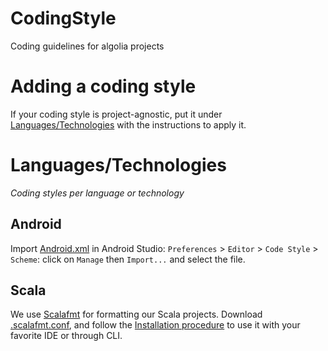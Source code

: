 # CodingStyle
Coding guidelines for algolia projects

# Adding a coding style
If your coding style is project-agnostic, put it under [Languages/Technologies](#languages-technologies) with the instructions to apply it.

# Languages/Technologies
_Coding styles per language or technology_

## Android
Import [Android.xml](./Android.xml) in Android Studio: `Preferences` > `Editor` > `Code Style` > `Scheme`: click on `Manage` then `Import...` and select the file.

## Scala
We use [Scalafmt](http://scalafmt.org/) for formatting our Scala projects.
Download [.scalafmt.conf](./scalafmt.conf), and follow the [Installation procedure](https://olafurpg.github.io/scalafmt/#Installation) to use it with your favorite IDE or through CLI.
